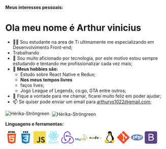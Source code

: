 

**Meus interesses pessoais:**
# Ola meu nome é Arthur vinicius

- 👩‍💻 Sou estudante na area de Ti ultimamente me especializando em Desenvolvimento Front-end;
- Trabalhando 
- 💼 Sou muito aficionado por tecnologia, por este motivo estou sempre estudando e tentando me profissionalizar cada vez mais;
- 👾 **Meus hobbies são:**
  - Estudo sobre React Native e Redux; 
  - **Nos meus tempos livres**
  - faços lives;
  - Jogo League of Legends, cs:go, GTA entre outros;
- 💬 Fique a vontade para me chamar, ficarei muito feliz em poder ajudar;
- 📫 Se quiser pode enviar um email para arthurvs1022@gmail.com;

<p>
  <img align="left" src="https://github-readme-stats.vercel.app/api/top-langs/?username=strongreen&layout=compact&theme=graywhite&title_color=268bd2" alt="Hérika-Ströngreen" />
</p>
<p>&nbsp;
  <img align="center" src="https://github-readme-stats.vercel.app/api?username=strongreen&count_private=true&show_icons=true&theme=graywhite&icon_color=268bd2&title_color=268bd2" alt="Hérika-Ströngreen" />
</p>

**Linguagens e ferramentas:**  

<p align="left">
<img src="https://raw.githubusercontent.com/devicons/devicon/master/icons/html5/html5-original-wordmark.svg" alt="html5" width="40" height="40"/> 
<img src="https://raw.githubusercontent.com/devicons/devicon/master/icons/css3/css3-original-wordmark.svg" alt="css3" width="40" height="40"/> 
<img src="https://raw.githubusercontent.com/devicons/devicon/master/icons/javascript/javascript-original.svg" alt="javascript" width="40" height="40"/> 
<img src="https://raw.githubusercontent.com/devicons/devicon/master/icons/react/react-original-wordmark.svg" alt="react" width="40" height="40"/> 
<img src="https://raw.githubusercontent.com/devicons/devicon/master/icons/redux/redux-original.svg" alt="redux" width="40" height="40"/> 
<img src="https://raw.githubusercontent.com/devicons/devicon/master/icons/mysql/mysql-original-wordmark.svg" alt="mysql" width="40" height="40"/> 
<img src="https://raw.githubusercontent.com/devicons/devicon/master/icons/nodejs/nodejs-original-wordmark.svg" alt="nodejs" width="40" height="40"/> 
<img src="https://raw.githubusercontent.com/devicons/devicon/master/icons/linux/linux-original.svg" alt="linux" width="40" height="40" />
<img src="https://raw.githubusercontent.com/devicons/devicon/master/icons/git/git-original.svg" alt="git" width="40" height="40"/> 
<img src="https://raw.githubusercontent.com/devicons/devicon/master/icons/php/php-plain.svg" alt="PHP" width="40" height="40" />
<img src="https://raw.githubusercontent.com/devicons/devicon/master/icons/bootstrap/bootstrap-plain.svg" alt="Bootstrap" width="40" height="40" />
</p>
